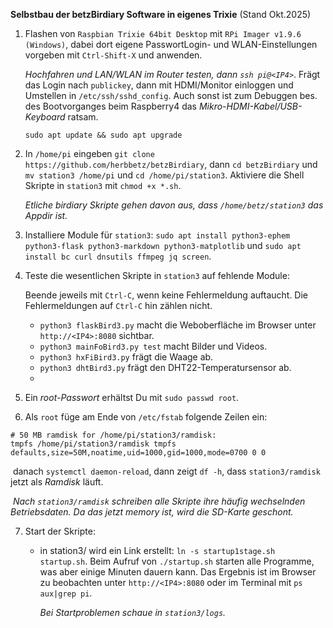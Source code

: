<!--keywords[DIY,Selbstbauprojekt,Trixie]-->

**Selbstbau der betzBirdiary Software in eigenes Trixie**  (Stand Okt.2025)

1. Flashen von `Raspbian Trixie 64bit Desktop` mit `RPi Imager v1.9.6 (Windows)`, dabei dort eigene PasswortLogin- und WLAN-Einstellungen vorgeben mit `Ctrl-Shift-X` und anwenden.

   *Hochfahren und LAN/WLAN im Router testen, dann `ssh pi@<IP4>`*. Frägt das Login nach `publickey`, dann mit HDMI/Monitor einloggen und Umstellen in `/etc/ssh/sshd_config`. Auch sonst ist zum Debuggen bes. des Bootvorganges beim Raspberry4 das *Mikro-HDMI-Kabel/USB-Keyboard* ratsam.

   `sudo apt update && sudo apt upgrade`

2. In `/home/pi` eingeben `git clone https://github.com/herbbetz/betzBirdiary`, dann `cd betzBirdiary` und `mv station3 /home/pi` und `cd /home/pi/station3`. Aktiviere die Shell Skripte in `station3` mit `chmod +x *.sh`.

   *Etliche birdiary Skripte gehen davon aus, dass `/home/betz/station3` das Appdir ist.*


3. Installiere Module für `station3`: `sudo apt install python3-ephem python3-flask python3-markdown python3-matplotlib` und `sudo apt install bc curl dnsutils ffmpeg jq screen`.

4. Teste die wesentlichen Skripte in `station3` auf fehlende Module:

   Beende jeweils mit `Ctrl-C`, wenn keine Fehlermeldung auftaucht. Die Fehlermeldungen auf `Ctrl-C` hin zählen nicht.

   - `python3 flaskBird3.py` macht die Weboberfläche im Browser unter `http://<IP4>:8080` sichtbar.
   - `python3 mainFoBird3.py test` macht Bilder und Videos.
   - `python3 hxFiBird3.py` frägt die Waage ab.
   - `python3 dhtBird3.py` frägt den DHT22-Temperatursensor ab.
   - 
5. Ein *root-Passwort* erhältst Du mit `sudo passwd root`.
6. Als `root` füge am Ende von `/etc/fstab` folgende Zeilen ein:
````
# 50 MB ramdisk for /home/pi/station3/ramdisk:
tmpfs /home/pi/station3/ramdisk tmpfs defaults,size=50M,noatime,uid=1000,gid=1000,mode=0700 0 0
````
​      danach `systemctl daemon-reload`, dann zeigt `df -h`, dass `station3/ramdisk` jetzt als *Ramdisk* läuft.

​     *Nach `station3/ramdisk` schreiben alle Skripte ihre häufig wechselnden Betriebsdaten. Da das jetzt memory ist, wird die SD-Karte geschont.*

7. Start der Skripte:

   - in station3/ wird ein Link erstellt: `ln -s startup1stage.sh startup.sh`. Beim Aufruf von `./startup.sh` starten alle Programme, was aber einige Minuten dauern kann. Das Ergebnis ist im Browser zu beobachten unter `http://<IP4>:8080` oder im Terminal mit `ps aux|grep pi`.

     *Bei Startproblemen schaue in `station3/logs`.*